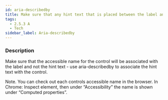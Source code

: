 ```yaml
---
id: aria-describedby
title: Make sure that any hint text that is placed between the label and control has the role of aria-describedby
tags:
  - 2.5.3 A
  - Tech
sidebar_label: Aria-describedby
---
```


### Description

Make sure that the accessible name for the control will be associated with the label and not the hint text - use aria-describedby to associate the hint text with the control. 

Note. You can check out each controls accessible name in the browser. In Chrome: Inspect element, then under “Accessibility” the name is shown under “Computed properties”.
